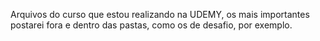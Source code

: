 Arquivos do curso que estou realizando na UDEMY, os mais importantes postarei fora e dentro das pastas, como os de desafio, por exemplo.

